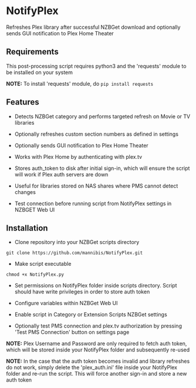 # NotifyPlex
Refreshes Plex library after successful NZBGet download and optionally sends GUI notification to Plex Home Theater

## Requirements

This post-processing script requires python3 and the 'requests' module to be installed on your system

**NOTE:** To install 'requests' module, do `pip install requests`

## Features

* Detects NZBGet category and performs targeted refresh on Movie or TV libraries

* Optionally refreshes custom section numbers as defined in settings

* Optionally sends GUI notification to Plex Home Theater

* Works with Plex Home by authenticating with plex.tv

* Stores auth_token to disk after initial sign-in, which will ensure the script will work if Plex auth servers are down

* Useful for libraries stored on NAS shares where PMS cannot detect changes

* Test connection before running script from NotifyPlex settings in NZBGET Web UI

## Installation 

* Clone repository into your NZBGet scripts directory

`git clone https://github.com/mannibis/NotifyPlex.git`

* Make script executable

`chmod +x NotifyPlex.py`

* Set permissions on NotifyPlex folder inside scripts directory. Script should have write privileges in order to store auth token

* Configure variables within NZBGet Web UI

* Enable script in Category or Extension Scripts NZBGet settings

* Optionally test PMS connection and plex.tv authorization by pressing 'Test PMS Connection' button on settings page

**NOTE:** Plex Username and Password are only required to fetch auth token, which will be stored inside your NotifyPlex folder and subsequently re-used

**NOTE:** In the case that the auth token becomes invalid and library refreshes do not work, simply delete the 'plex_auth.ini' file inside your NotifyPlex folder and re-run the script. This will force another sign-in and store a new auth token
